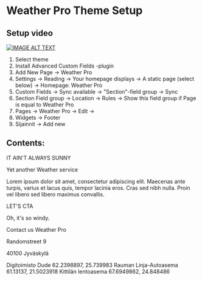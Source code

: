 # Weather Pro Theme Setup

## Setup video
[![IMAGE ALT TEXT](http://img.youtube.com/vi/84p7mn2bMo4/0.jpg)](http://www.youtube.com/watch?v=84p7mn2bMo4 "Weather Pro Theme Setup Guide")

1. Select theme
2. Install Advanced Custom Fields -plugin
3. Add New Page -> Weather Pro
4. Settings -> Reading -> Your homepage displays ->  A static page (select below) -> Homepage: Weather Pro
5. Custom Fields -> Sync available -> "Section"-field group -> Sync
6. Section Field group -> Location -> Rules -> Show this field group if Page is equal to Weather Pro
7. Pages -> Weather Pro -> Edit -> 
8. Widgets -> Footer
9. Sijainnit -> Add new

## Contents:

IT AIN'T ALWAYS SUNNY

Yet another Weather service

Lorem ipsum dolor sit amet, consectetur adipiscing elit. Maecenas ante turpis, varius et lacus quis, tempor lacinia eros. Cras sed nibh nulla. Proin vel libero sed libero maximus convallis.

LET'S CTA

Oh, it's so windy.

Contact us
Weather Pro

Randomstreet 9

40100 Jyväskylä

Digitoimisto Dude   		 62.2398897, 25.739983
Rauman Linja-Autoasema   	 61.13137, 21.5023918
Kittilän lentoasema   		 67.6949862, 24.848486
